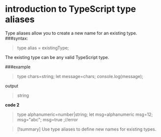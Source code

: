 #  introduction to TypeScript type aliases
Type aliases allow you to create a new name for an existing type. 
###syntax:

> type alias = existingType;

The existing type can be any valid TypeScript type.

###example 

>type chars=string;
>let message=chars;
>console.log(message);

output
>string

**code 2**

>type alphanumeric=number|string;
>let msg=alphanumeric
>msg=12;
>msg="abc";
>msg=true ;//error

> [!summary]
> Use type aliases to define new names for existing types.

